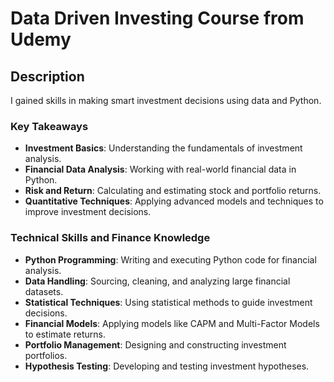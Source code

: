 # Data Driven Investing Course from Udemy

## Description

I gained skills in making smart investment decisions using data and Python.

### Key Takeaways

- **Investment Basics**: Understanding the fundamentals of investment analysis.
- **Financial Data Analysis**: Working with real-world financial data in Python.
- **Risk and Return**: Calculating and estimating stock and portfolio returns.
- **Quantitative Techniques**: Applying advanced models and techniques to improve investment decisions.

### Technical Skills and Finance Knowledge

- **Python Programming**: Writing and executing Python code for financial analysis.
- **Data Handling**: Sourcing, cleaning, and analyzing large financial datasets.
- **Statistical Techniques**: Using statistical methods to guide investment decisions.
- **Financial Models**: Applying models like CAPM and Multi-Factor Models to estimate returns.
- **Portfolio Management**: Designing and constructing investment portfolios.
- **Hypothesis Testing**: Developing and testing investment hypotheses.


